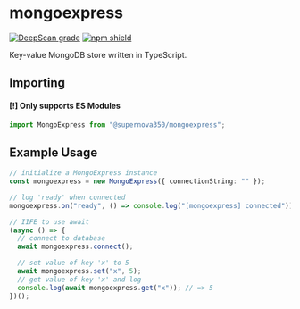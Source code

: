 # mongoexpress

[![DeepScan grade](https://deepscan.io/api/teams/16505/projects/19783/branches/520192/badge/grade.svg)](https://deepscan.io/dashboard#view=project&tid=16505&pid=19783&bid=520192)
[![npm shield](https://img.shields.io/npm/v/@supernova350/mongoexpress.svg)](https://www.npmjs.com/package/@supernova350/mongoexpress)

Key-value MongoDB store written in TypeScript.

## Importing

#### [!] Only supports ES Modules

```ts
import MongoExpress from "@supernova350/mongoexpress";
```

## Example Usage

```ts
// initialize a MongoExpress instance
const mongoexpress = new MongoExpress({ connectionString: "" });

// log 'ready' when connected
mongoexpress.on("ready", () => console.log("[mongoexpress] connected"));

// IIFE to use await
(async () => {
  // connect to database
  await mongoexpress.connect();

  // set value of key 'x' to 5
  await mongoexpress.set("x", 5);
  // get value of key 'x' and log
  console.log(await mongoexpress.get("x")); // => 5
})();
```
